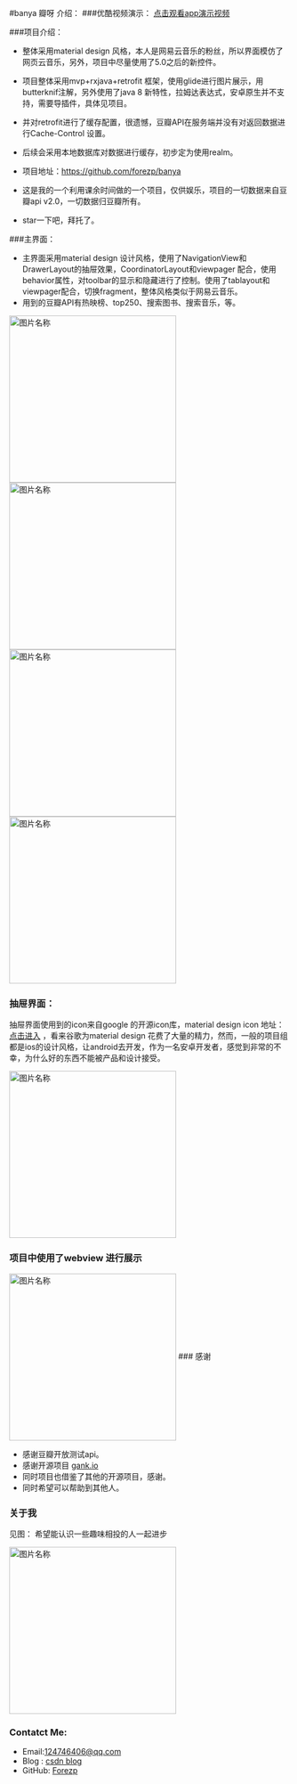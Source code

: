 #banya 瓣呀 介绍：
###优酷视频演示：
[点击观看app演示视频](http://v.youku.com/v_show/id_XMTc2MTY3Njg4OA==.html)


###项目介绍：
 - 整体采用material design 风格，本人是网易云音乐的粉丝，所以界面模仿了网页云音乐，另外，项目中尽量使用了5.0之后的新控件。

 
 - 项目整体采用mvp+rxjava+retrofit 框架，使用glide进行图片展示，用butterknif注解，另外使用了java 8 新特性，拉姆达表达式，安卓原生并不支持，需要导插件，具体见项目。


 - 并对retrofit进行了缓存配置，很遗憾，豆瓣API在服务端并没有对返回数据进行Cache-Control 设置。
 
 - 后续会采用本地数据库对数据进行缓存，初步定为使用realm。
         
 - 项目地址：https://github.com/forezp/banya

 -  这是我的一个利用课余时间做的一个项目，仅供娱乐，项目的一切数据来自豆瓣api v2.0，一切数据归豆瓣所有。
 -  star一下吧，拜托了。


###主界面：

 - 主界面采用material design 设计风格，使用了NavigationView和DrawerLayout的抽屉效果，CoordinatorLayout和viewpager 配合，使用behavior属性，对toolbar的显示和隐藏进行了控制。使用了tablayout和viewpager配合，切换fragment，整体风格类似于网易云音乐。
 - 用到的豆瓣API有热映榜、top250、搜索图书、搜索音乐，等。
 
<img src="http://img.blog.csdn.net/20161015215329740" width = "300"  alt="图片名称" align=center /> <img src="http://img.blog.csdn.net/20161015215510459" width = "300"  alt="图片名称" align=center />
<img src="http://img.blog.csdn.net/20161015215731147" width = "300"  alt="图片名称" align=center /> <img src="http://img.blog.csdn.net/20161015215921087" width = "300"  alt="图片名称" align=center /> 

 
### 抽屉界面：
 
 抽屉界面使用到的icon来自google 的开源icon库，material design icon 地址：[点击进入](https://design.google.com/icons/index.html) ，看来谷歌为material design 花费了大量的精力，然而，一般的项目组都是ios的设计风格，让android去开发，作为一名安卓开发者，感觉到非常的不幸，为什么好的东西不能被产品和设计接受。
 
<img src="http://img.blog.csdn.net/20161015220007320" width = "300"  alt="图片名称" align=center /> 

### 项目中使用了webview 进行展示
 <img src="http://img.blog.csdn.net/20161015215807664" width = "300"  alt="图片名称" align=center /> 
### 感谢

 - 感谢豆瓣开放测试api。
 - 感谢开源项目  [gank.io](http://gank.io/api)
 - 同时项目也借鉴了其他的开源项目，感谢。
 - 同时希望可以帮助到其他人。
 
### 关于我
见图： 希望能认识一些趣味相投的人一起进步

 <img src="http://img.blog.csdn.net/20161015215702959" width = "300"  alt="图片名称" align=center />
 
 
### Contatct  Me:

 - Email:124746406@qq.com
 - Blog : [csdn blog](http://blog.csdn.net/forezp)
 - GitHub: [Forezp](https://github.com/forezp)
 

